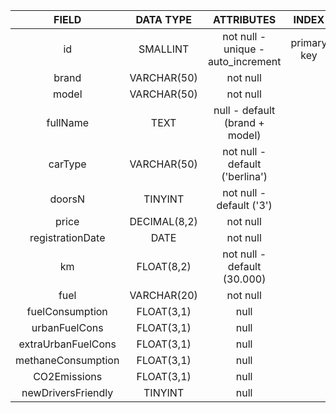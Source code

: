 |       FIELD        |  DATA TYPE   |             ATTRIBUTES             |    INDEX    |
| :----------------: | :----------: | :--------------------------------: | :---------: |
|         id         |   SMALLINT   | not null - unique - auto_increment | primary key |
|       brand        | VARCHAR(50)  |              not null              |             |
|       model        | VARCHAR(50)  |              not null              |             |
|      fullName      |     TEXT     |   null - default (brand + model)   |             |
|      carType       | VARCHAR(50)  |   not null - default ('berlina')   |             |
|       doorsN       |   TINYINT    |      not null - default ('3')      |             |
|       price        | DECIMAL(8,2) |              not null              |             |
|  registrationDate  |     DATE     |              not null              |             |
|         km         |  FLOAT(8,2)  |    not null - default (30.000)     |             |
|        fuel        | VARCHAR(20)  |              not null              |             |
|  fuelConsumption   |  FLOAT(3,1)  |                null                |             |
|   urbanFuelCons    |  FLOAT(3,1)  |                null                |             |
| extraUrbanFuelCons |  FLOAT(3,1)  |                null                |             |
| methaneConsumption |  FLOAT(3,1)  |                null                |             |
|    CO2Emissions    |  FLOAT(3,1)  |                null                |             |
| newDriversFriendly |   TINYINT    |                null                |             |
